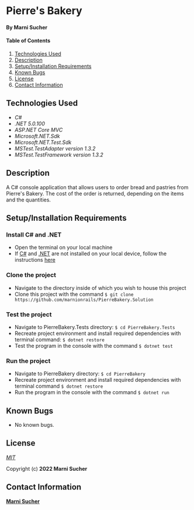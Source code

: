 # Pierre's Bakery

#### By **Marni Sucher**

#### Table of Contents

1. [Technologies Used](#technologies)
2. [Description](#description)
3. [Setup/Installation Requirements](#setup)
4. [Known Bugs](#bugs)
5. [License](#license)
6. [Contact Information](#contact)

## Technologies Used <a id="technologies"></a>

* _C#_
* _.NET 5.0.100_
* _ASP.NET Core MVC_
* _Microsoft.NET.Sdk_
* _Microsoft.NET.Test.Sdk_
* _MSTest.TestAdapter version 1.3.2_
* _MSTest.TestFramework version 1.3.2_

## Description <a id="description"></a>

A C# console application that allows users to order bread and pastries from Pierre's Bakery. The cost of the order is returned, depending on the items and the quantities. 

## Setup/Installation Requirements <a id="setup"></a>

### Install C# and .NET
* Open the terminal on your local machine
* If [C#](https://docs.microsoft.com/en-us/dotnet/csharp/) and [.NET](https://docs.microsoft.com/en-us/dotnet/) are not installed on your local device, follow the instructions [here](https://www.learnhowtoprogram.com/c-and-net-part-time-c-and-react-track/getting-started-with-c/installing-c-and-net)

### Clone the project
* Navigate to the directory inside of which you wish to house this project
* Clone this project with the command `$ git clone https://github.com/marnionrails/PierreBakery.Solution`

### Test the project
* Navigate to PierreBakery.Tests directory: `$ cd PierreBakery.Tests`
* Recreate project environment and install required dependencies with terminal command: `$ dotnet restore`
* Test the program in the console with the command `$ dotnet test`

### Run the project
* Navigate to PierreBakery directory: `$ cd PierreBakery`
* Recreate project environment and install required dependencies with terminal command `$ dotnet restore`
* Run the program in the console with the command `$ dotnet run`

## Known Bugs <a id="bugs"></a>

* No known bugs.

## License <a id="license"></a>
*[MIT](https://choosealicense.com/licenses/mit/)*

Copyright (c) **2022 Marni Sucher**

## Contact Information <a id="contact"></a>
**[Marni Sucher](mailto:suchermarni@gmail.com)**